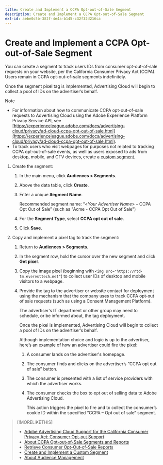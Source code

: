 ```yaml
---
title: Create and Implement a CCPA Opt-out-of-Sale Segment
description: Create and Implement a CCPA Opt-out-of-Sale Segment
exl-id: aebe0c5b-382f-4e4a-b145-c32f32d216ca
---
```

# Create and Implement a CCPA Opt-out-of-Sale Segment

You can create a segment to track users IDs from consumer opt-out-of-sale requests on your website, per the California Consumer Privacy Act (CCPA). Users remain in CCPA opt-out-of-sale segments indefinitely.

Once the segment pixel tag is implemented, Advertising Cloud will begin to collect a pool of IDs on the advertiser’s behalf.

>[!NOTE]
>
>* For information about how to communicate CCPA opt-out-of-sale requests to Advertising Cloud using the Adobe Experience Platform Privacy Service API, see [https://experienceleague.adobe.com/docs/advertising-cloud/privacy/ad-cloud-ccpa-opt-out-of-sale.html](https://experienceleague.adobe.com/docs/advertising-cloud/privacy/ad-cloud-ccpa-opt-out-of-sale.html).
>* To track users who visit webpages for purposes not related to tracking CCPA opt-out-of-sale events, as well as users exposed to ads from desktop, mobile, and CTV devices, create a [custom segment](/help/dsp/audiences/custom-segment-create.md).

1. Create the segment:

    1. In the main menu, click **Audiences > Segments**.

    1. Above the data table, click **Create**.

    1. Enter a unique **Segment Name**.

       Recommended segment name: “<*Your Advertiser Name*> – CCPA Opt Out of Sale” (such as "Acme - CCPA Opt Out of Sale")

    1. For the **Segment Type**, select **CCPA opt out of sale**.

    1. Click **Save**.

1. Copy and implement a pixel tag to track the segment:

    1. Return to **Audiences > Segments**.

    1. In the segment row, hold the cursor over the new segment and click **Get pixel**.

    1. Copy the image pixel (beginning with `<img src="https://rtd-tm.everesttech.net"`) to collect user IDs of desktop and mobile visitors to a webpage.

    1. Provide the tag to the advertiser or website contact for deployment using the mechanism that the company uses to track CCPA opt-out of sale requests (such as using a Consent Management Platform).

        The advertiser's IT department or other group may need to schedule, or be informed about, the tag deployment.

        Once the pixel is implemented, Advertising Cloud will begin to collect a pool of IDs on the advertiser’s behalf.

        Although implementation choice and logic is up to the advertiser, here’s an example of how an advertiser could fire the pixel:

        1. A consumer lands on the advertiser's homepage.
        1. The consumer finds and clicks on the advertiser’s “CCPA opt out of sale” button.
        1. The consumer is presented with a list of service providers with which the advertiser works.
        1. The consumer checks the box to opt out of selling data to Adobe Advertising Cloud.

           This action triggers the pixel to fire and to collect the consumer’s cookie ID within the specified “CCPA – Opt out of sale” segment.

>[!MORELIKETHIS]
>
>* [Adobe Advertising Cloud Support for the California Consumer Privacy Act: Consumer Opt-out Support](https://experienceleague.adobe.com/docs/advertising-cloud/privacy/ad-cloud-ccpa-opt-out-of-sale.html)
>* [About CCPA Opt-out-of-Sale Segments and Reports](ccpa-opt-out-about.md)
>* [Retrieve Consumer Opt-Out-of-Sale Reports](ccpa-opt-out-segment-report-retrieve.md)
>* [Create and Implement a Custom Segment](custom-segment-create.md)
>* [About Audience Management](audience-about.md)

